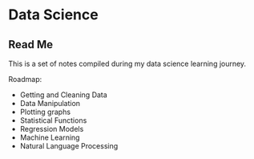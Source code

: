 # Data Science 
## Read Me
This is a set of notes compiled during my data science learning journey.

Roadmap:
- Getting and Cleaning Data
- Data Manipulation
- Plotting graphs
- Statistical Functions
- Regression Models
- Machine Learning
- Natural Language Processing
